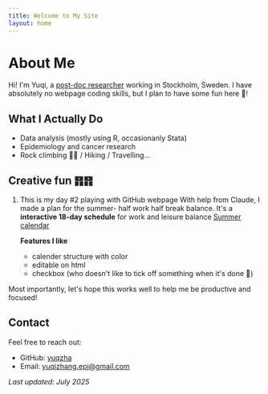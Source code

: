 ```yaml
---
title: Welcome to My Site
layout: home
---
```


# About Me 

Hi! I'm Yuqi, a [post-doc researcher](https://ki.se/en/people/yuqi-zhang) working in Stockholm, Sweden. 
I have absolutely no webpage coding skills, but I plan to have some fun here 🥳!

## What I Actually Do
- Data analysis (mostly using R, occasionanly Stata)
- Epidemiology and cancer research
- Rock climbing 🧗‍♀️ / Hiking / Travelling...

## Creative fun ䷢䷢
1. This is my day #2 playing with GitHub webpage
With help from Claude, I made a plan for the summer- half work half break balance. It's a **interactive 18-day schedule** for work and leisure balance
[Summer calendar](research_calendar.html)

    **Features I like**
      - calender structure with color
      - editable on html
      - checkbox (who doesn't like to tick off something when it's done 🙌)

Most importantly, let's hope this works well to help me be productive and focused!


## Contact

Feel free to reach out:
- GitHub: [yuqzha](https://github.com/yuqzha)
- Email: yuqizhang.epi@gmail.com

*Last updated: July 2025*
